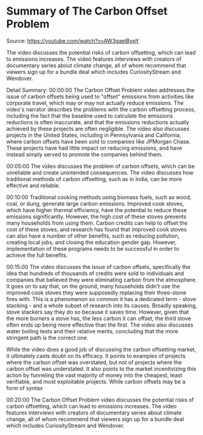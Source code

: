 # Summary of The Carbon Offset Problem

Source: https://youtube.com/watch?v=AW3gaelBypY

The video discusses the potential risks of carbon offsetting, which can lead to emissions increases. The video features interviews with creators of documentary series about climate change, all of whom recommend that viewers sign up for a bundle deal which includes CuriosityStream and Wendover.

Detail Summary: 
00:00:00
The Carbon Offset Problem video addresses the issue of carbon offsets being used to "offset" emissions from activities like corporate travel, which may or may not actually reduce emissions. The video's narrator describes the problems with the carbon offsetting process, including the fact that the baseline used to calculate the emissions reductions is often inaccurate, and that the emissions reductions actually achieved by these projects are often negligible. The video also discusses projects in the United States, including in Pennsylvania and California, where carbon offsets have been sold to companies like JPMorgan Chase. These projects have had little impact on reducing emissions, and have instead simply served to promote the companies behind them.

00:05:00
The video discusses the problem of carbon offsets, which can be unreliable and create unintended consequences. The video discusses how traditional methods of carbon offsetting, such as in India, can be more effective and reliable.

00:10:00
Traditional cooking methods using biomass fuels, such as wood, coal, or dung, generate large carbon emissions. Improved cook stoves, which have higher thermal efficiency, have the potential to reduce these emissions significantly. However, the high cost of these stoves prevents many households from using them. Carbon credits can help to offset the cost of these stoves, and research has found that improved cook stoves can also have a number of other benefits, such as reducing pollution, creating local jobs, and closing the education gender gap. However, implementation of these programs needs to be successful in order to achieve the full benefits.

00:15:00
The video discusses the issue of carbon offsets, specifically the idea that hundreds of thousands of credits were sold to individuals and companies that believed they were eliminating carbon from the atmosphere. It goes on to say that, on the ground, many households didn't use the improved cook stoves they were supposedly replacing their three-stone fires with. This is a phenomenon so common it has a dedicated term - stove stacking - and a whole subset of research into its causes. Broadly speaking, stove stackers say they do so because it saves time. However, given that the more burners a stove has, the less carbon it can offset, the third stove often ends up being more effective than the first. The video also discusses water boiling tests and their relative merits, concluding that the more stringent path is the correct one.

While the video does a good job of discussing the carbon offsetting market, it ultimately casts doubt on its efficacy. It points to examples of projects where the carbon offset was overstated, but not of projects where the carbon offset was understated. It also points to the market incentivizing this action by funneling the vast majority of money into the cheapest, least verifiable, and most exploitable projects. While carbon offsets may be a form of syntax

00:20:00
The Carbon Offset Problem video discusses the potential risks of carbon offsetting, which can lead to emissions increases. The video features interviews with creators of documentary series about climate change, all of whom recommend that viewers sign up for a bundle deal which includes CuriosityStream and Wendover.

